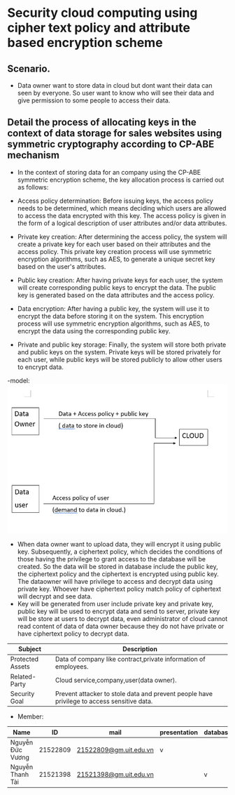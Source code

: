 # Security cloud computing using cipher text policy and attribute based encryption scheme
## Scenario.
- Data owner want to store data in cloud but dont want their data can seen by everyone. So user want to know who will see their data and give permission to some people to access their data.
## Detail the process of allocating keys in the context of data storage for sales websites using symmetric cryptography according to CP-ABE mechanism
- In the context of storing data for an company using the CP-ABE symmetric encryption scheme, the key allocation process is carried out as follows:

 + Access policy determination: Before issuing keys, the access policy needs to be determined, which means deciding which users are allowed to access the data encrypted with this key. The access policy is given in the form of a logical description of user attributes and/or data attributes.

 + Private key creation: After determining the access policy, the system will create a private key for each user based on their attributes and the access policy. This private key creation process will use symmetric encryption algorithms, such as AES, to generate a unique secret key based on the user's attributes.

 + Public key creation: After having private keys for each user, the system will create corresponding public keys to encrypt the data. The public key is generated based on the data attributes and the access policy.

 + Data encryption: After having a public key, the system will use it to encrypt the data before storing it on the system. This encryption process will use symmetric encryption algorithms, such as AES, to encrypt the data using the corresponding public key.

 + Private and public key storage: Finally, the system will store both private and public keys on the system. Private keys will be stored privately for each user, while public keys will be stored publicly to allow other users to encrypt data.

-model:
![model_system](https://github.com/superKool/CP-ABE/blob/main/systemModel.png)

- When data owner want to upload data, they will encrypt it using public key. Subsequently, a ciphertext policy, which decides the conditions of those having the privilege to grant access to the database will be created. So the data will be stored in database include the public key, the ciphertext policy and the ciphertext is encrypted using public key. The dataowner will have privilege to access and decrypt data using private key. Whoever have ciphertext policy match policy of ciphertext will decrypt and see data.
- Key will be generated from user include private key and private key, public key will be used to encrypt data and send to server, private key will be store at users to decrypt data, even administrator of cloud cannot read content of data of data owner because they do not have private or have ciphertext policy to decrypt data.


Subject  | Description  
--- | ---
Protected Assets  | Data of company like contract,private information of employees.
Related-Party | Cloud service,company,user(data owner).
Security Goal | Prevent attacker to stole data and prevent people have privilege to access sensitive data.


- Member:

Name | ID | mail | presentation |  database  | agorithm | UI
--- | --- | ---  | --- | --- | --- | ---
Nguyễn Đức Vương  | 21522809 | 21522809@gm.uit.edu.vn | v |  | v| |
Nguyễn Thanh Tài  | 21521398  | 21521398@gm.uit.edu.vn |  | v | | v|